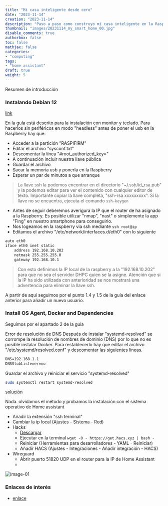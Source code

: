 ```yaml
---
title: "Mi casa inteligente desde cero"
date: "2023-11-14"
creation: "2023-11-14"
description: "Paso a paso como construyo mi casa inteligente en la Raspberry con Home Assistant."
thumbnail: "images/20231114_my_smart_home_00.jpg"
disable_comments: true
authorbox: false
toc: false
mathjax: false
categories:
- "computing"
tags:
- "home assistant"
draft: true
weight: 5
---
```

Resumen de introducción
<!--more-->
### Instalando Debian 12
[link](https://community.home-assistant.io/t/installing-home-assistant-supervised-on-a-raspberry-pi-using-debian-12/247116 "Home assistant supervisado")

En la guía está descrito para la instalación con monitor y teclado. Para hacerlos sin periféricos en modo "headless" antes de poner el usb en la Raspberry hay que:
 - Acceder a la partición "RASPIFIRM"
 - Editar el archivo "sysconf.txt"
 - Descomentar la línea "#root_authorized_key="
 - A continuación incluir nuestra llave pública
 - Guardar el archivo
 - Sacar la memoria usb y ponerla en la Raspberry
 - Esperar un par de minutos a que arranque
 
 >La llave ssh la podemos encontrar en el directorio "~/.ssh/id_rsa.pub" y la podemos editar para ver el contenido con cualquier editor de texto. Importante copiar la llave completa, "ssh-rsa xxxxxxxxx". Si la llave no se encuentra, ejecuta el comando `ssh-keygen`
 
 - Antes de seguir deberemos averigura la IP que el router de ha asignado a la Raspberry. Es posible utilizar "nmap", "nast" o simplemente la app "Fing" en nuestro smartphone para conseguirlo.
 - Nos logeamos en la raspberry via ssh mediante `ssh root@ip`
 - Editamos el archivo "/etc/network/interfaces.d/eth0" con lo siguiente
 
``` bash
auto eth0         
iface eth0 inet static
    address 192.168.10.202    
    netmask 255.255.255.0       
    gateway 192.168.10.1     
```
> Con esto definimos la IP local de la raspberry a la "192.168.10.202" para que no sea el servidor DHPC quien se la asigne. Atención que si la IP ha sido utilizada con anterioridad se nos mostrará una advertencia para eliminar la llave ssh.

A partir de aquí seguimos por el punto 1.4 y 1.5 de la guía del enlace anterior para añadir un nuevo usuario.

### Install OS Agent, Docker and Dependencies
Seguimos por el apartado 2 de la guía

Error de resolución de DNS
Después de instalar "systemd-resolved" se corrompe la resolución de nombres de dominio (DNS) por lo que no es posible instalar Docker. Para restablecerlo hay que editar el archivo "/etc/systemd/resolved.conf" y descomentar las siguientes líneas.

``` txt
DNS=192.168.1.1
DNSStubListener=no
```

Guardar el archivo y reiniciar el servicio "systemd-resolved"

``` bash
sudo systemctl restart systemd-resolved
```

[solución](https://community.home-assistant.io/t/installing-home-assistant-supervised-using-debian-12/200253/1075)


Nada. olvidamos el método y probamos la instalación con el sistema operativo de Home assistant

- Añadir la extensión "ssh terminal"
- Cambiar la ip local (Ajustes - Sistema - Red)
- Hacks
  - [Descargar](https://hacs.xyz/)
  - Ejecutar en la terminal `wget -O - https://get.hacs.xyz | bash -`
  - Reiniciar (Herramientas para desarrolladores - YAML - Reiniciar)
  - Añadir HACS (Ajustes - Integraciones - Añadir integración - HACS)
- Wireguard
  - Abrir puerto 51820 UDP en el router para la IP de Home Assistant
  -






![image-01]

### Enlaces de interés
- [enlace](www.sherblog.pro)

[link]: https://www.google.es

[image-01]: /images/20231114_my_smart_home_01.jpg



